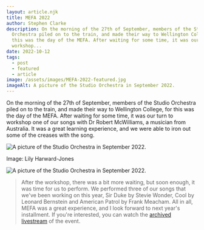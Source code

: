 ```yaml
---
layout: article.njk
title: MEFA 2022
author: Stephen Clarke
description: On the morning of the 27th of September, members of the Studio
  Orchestra piled on to the train, and made their way to Wellington College, for
  this was the day of the MEFA. After waiting for some time, it was our turn to
  workshop...
date: 2022-10-12
tags:
  - post
  - featured
  - article
image: /assets/images/MEFA-2022-featured.jpg
imageAlt: A picture of the Studio Orchestra in September 2022.
---
```

On the morning of the 27th of September, members of the Studio Orchestra piled on to the train, and made their way to Wellington College, for this was the day of the MEFA. After waiting for some time, it was our turn to workshop one of our songs with Dr Robert McWilliams, a musician from Australia. It was a great learning experience, and we were able to iron out some of the creases with the song.
                    <div class="img-container">
                        <img src="/assets/images/MEFA-2022-featured.jpg" alt="A picture of the Studio Orchestra in September 2022.">
                        <p class="img-caption">Image: Lily Harward-Jones</p>
                    </div>

![A picture of the Studio Orchestra in September 2022.](/assets/images/MEFA-2022-featured.jpg "A picture from MEFA 2022")

> After the workshop, there was a bit more waiting, but soon enough, it was time for us to perform. We performed three of our songs that we've been working on this year, Sir Duke by Stevie Wonder, Cool by Leonard Bernstein and American Patrol by Frank Meacham.
> All in all, MEFA was a great experience, and I look forward to next year's installment. If you're interested, you can watch the <a href="/posts/2022-10-12-MEFA-2022-video/">archived livestream</a> of the event.